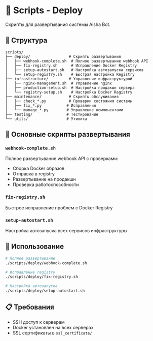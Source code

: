 # 🚀 Scripts - Deploy

Скрипты для развертывания системы Aisha Bot.

## 📂 Структура

```
scripts/
├── deploy/                 # Скрипты развертывания
│   ├── webhook-complete.sh  # Полное развертывание webhook API
│   ├── fix-registry.sh      # Исправление Docker Registry
│   ├── setup-autostart.sh   # Настройка автозапуска сервисов
│   └── setup-registry.sh    # Быстрая настройка Registry
├── infrastructure/         # Управление инфраструктурой
│   ├── nginx-management.sh  # Управление nginx
│   ├── production-setup.sh  # Настройка продакшн сервера
│   └── registry-setup.sh    # Настройка Docker Registry
├── maintenance/            # Скрипты обслуживания
│   ├── check_*.py          # Проверки состояния системы
│   ├── fix_*.py           # Исправления
│   └── manage_*.py        # Управление компонентами
├── testing/               # Тестирование
└── utils/                 # Утилиты
```

## 🎯 Основные скрипты развертывания

### `webhook-complete.sh`
Полное развертывание webhook API с проверками:
- Сборка Docker образов
- Отправка в registry
- Развертывание на продакшн
- Проверка работоспособности

### `fix-registry.sh`
Быстрое исправление проблем с Docker Registry

### `setup-autostart.sh`
Настройка автозапуска всех сервисов инфраструктуры

## 🔧 Использование

```bash
# Полное развертывание
./scripts/deploy/webhook-complete.sh

# Исправление registry
./scripts/deploy/fix-registry.sh

# Настройка автозапуска
./scripts/deploy/setup-autostart.sh
```

## 📋 Требования

- SSH доступ к серверам
- Docker установлен на всех серверах
- SSL сертификаты в `ssl_certificate/` 